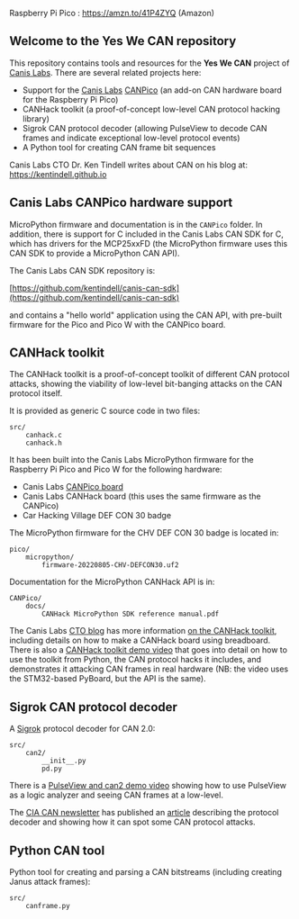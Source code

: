Raspberry Pi Pico : https://amzn.to/41P4ZYQ (Amazon)

## Welcome to the Yes We CAN repository

This repository contains tools and resources for the <b>Yes We CAN</b> project of [Canis Labs](https://canislabs.com). There are several related projects here:

- Support for the [Canis Labs](https://canislabs.com) [CANPico](https://canislabs.com/canpico) (an add-on CAN hardware board for the Raspberry Pi Pico)
- CANHack toolkit (a proof-of-concept low-level CAN protocol hacking library)
- Sigrok CAN protocol decoder (allowing PulseView to decode CAN frames and indicate exceptional low-level protocol events)
- A Python tool for creating CAN frame bit sequences

Canis Labs CTO Dr. Ken Tindell writes about CAN on his blog at: https://kentindell.github.io

## Canis Labs CANPico hardware support

MicroPython firmware and documentation is in the `CANPico` folder. In addition, there is support for
C included in the Canis Labs CAN SDK for C, which has drivers for the MCP25xxFD (the MicroPython firmware
uses this CAN SDK to provide a MicroPython CAN API).

The Canis Labs CAN SDK repository is:

[https://github.com/kentindell/canis-can-sdk](https://github.com/kentindell/canis-can-sdk)

and contains a "hello world" application using the CAN API, with pre-built firmware for the Pico and Pico W
with the CANPico board.

## CANHack toolkit

The CANHack toolkit is a proof-of-concept toolkit of different CAN protocol attacks, showing
the viability of low-level bit-banging attacks on the CAN protocol itself.

It is provided as generic C source code in two files:

    src/
        canhack.c
        canhack.h

It has been built into the Canis Labs MicroPython firmware for the Raspberry Pi Pico and Pico W
for the following hardware:

- Canis Labs [CANPico board](https://canislabs.com/canpico/)
- Canis Labs CANHack board (this uses the same firmware as the CANPico)
- Car Hacking Village DEF CON 30 badge

The MicroPython firmware for the CHV DEF CON 30 badge is located in:

    pico/
        micropython/
            firmware-20220805-CHV-DEFCON30.uf2

Documentation for the MicroPython CANHack API is in:

    CANPico/
        docs/
            CANHack MicroPython SDK reference manual.pdf

The Canis Labs [CTO blog](https://kentindell.github.io) has more information
[on the CANHack toolkit](https://kentindell.github.io/categories#CANHack), including details on how 
to make a CANHack board using breadboard. There is also 
a [CANHack toolkit demo video](https://youtu.be/dATyoWOlEJU) that goes into detail on how to
use the toolkit from Python, the CAN protocol hacks it
includes, and demonstrates it attacking CAN frames in real hardware (NB: the video uses the STM32-based PyBoard,
but the API is the same).

## Sigrok CAN protocol decoder

A [Sigrok](https://sigrok.org) protocol decoder for CAN 2.0:

    src/
        can2/
            __init__.py
            pd.py

There is a [PulseView and can2 demo video](https://youtu.be/RvExJSDvhKo) showing how to use PulseView
as a logic analyzer and seeing CAN frames at a low-level.

The [CIA CAN newsletter](https://https://can-newsletter.org) has published an [article](https://can-newsletter.org/tools/tools-miscellaneous/210607_can-decoder-warns-for-malicious-attacks_cnlm_ken-tindell) describing the protocol decoder and showing how it can spot some CAN protocol attacks.

## Python CAN tool

Python tool for creating and parsing a CAN bitstreams (including creating Janus attack frames):

    src/
        canframe.py

